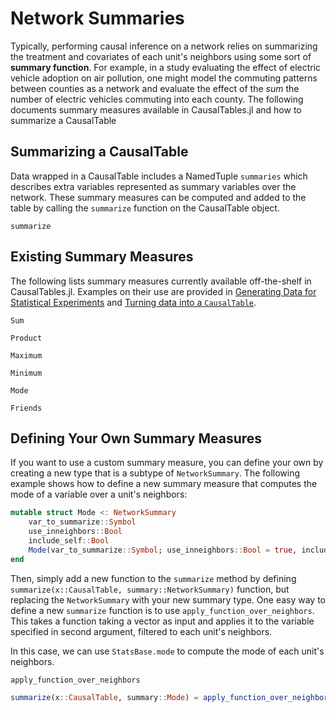 # Network Summaries

Typically, performing causal inference on a network relies on summarizing the treatment and covariates of each unit's neighbors using some sort of **summary function**. For example, in a study evaluating the effect of electric vehicle adoption on air pollution, one might model the commuting patterns between counties as a network and evaluate the effect of the *sum* the number of electric vehicles commuting into each county. The following documents summary measures available in CausalTables.jl and how to summarize a CausalTable

## Summarizing a CausalTable

Data wrapped in a CausalTable includes a NamedTuple `summaries` which describes extra variables represented as summary variables over the network. These summary measures can be computed and added to the table by calling the `summarize` function on the CausalTable object.

```@docs
summarize
```

## Existing Summary Measures

The following lists summary measures currently available off-the-shelf in CausalTables.jl. Examples on their use are provided in [Generating Data for Statistical Experiments](generating-data.md) and [Turning data into a `CausalTable`](formatting.md).

```@docs
Sum
```

```@docs
Product
```

```@docs
Maximum
```

```@docs
Minimum
```

```@docs
Mode
```

```@docs
Friends
```

## Defining Your Own Summary Measures

If you want to use a custom summary measure, you can define your own by creating a new type that is a subtype of `NetworkSummary`. The following example shows how to define a new summary measure that computes the mode of a variable over a unit's neighbors:

```julia
mutable struct Mode <: NetworkSummary 
    var_to_summarize::Symbol
    use_inneighbors::Bool
    include_self::Bool
    Mode(var_to_summarize::Symbol; use_inneighbors::Bool = true, include_self = true) = new(var_to_summarize, use_inneighbors, include_self)
end
```

Then, simply add a new function to the `summarize` method by defining `summarize(x::CausalTable, summary::NetworkSummary)` function, but replacing the `NetworkSummary` with your new summary type. One easy way to define a new `summarize` function is to use `apply_function_over_neighbors`. This takes a function taking a vector as input and applies it to the variable specified in second argument, filtered to each unit's neighbors. 

In this case, we can use `StatsBase.mode` to compute the mode of each unit's neighbors. 

```@docs
apply_function_over_neighbors
```

```julia
summarize(x::CausalTable, summary::Mode) = apply_function_over_neighbors(x, summary.var_to_summarize, StatsBase.mode; use_inneighbors = summary.use_inneighbors)
```


